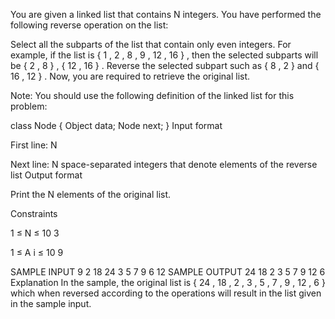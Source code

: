 You are given a linked list that contains 
N
 integers. You have performed the following reverse operation on the list:

Select all the subparts of the list that contain only even integers. For example, if the list is 
{
1
,
2
,
8
,
9
,
12
,
16
}
, then the selected subparts will be 
{
2
,
8
}
, 
{
12
,
16
}
.
Reverse the selected subpart such as 
{
8
,
2
}
 and 
{
16
,
12
}
.
Now, you are required to retrieve the original list.

Note: You should use the following definition of the linked list for this problem:

class Node {
    Object data;
    Node next;
}
Input format

First line: 
N
 
Next line: 
N
 space-separated integers that denote elements of the reverse list
Output format

Print the 
N
 elements of the original list.

Constraints


1
≤
N
≤
10
3


1
≤
A
i
≤
10
9

SAMPLE INPUT 
9
2 18 24 3 5 7 9 6 12
SAMPLE OUTPUT 
24 18 2 3 5 7 9 12 6
Explanation
In the sample, the original list is 
{
24
,
18
,
2
,
3
,
5
,
7
,
9
,
12
,
6
}
 which when reversed according to the operations will result in the list given in the sample input.